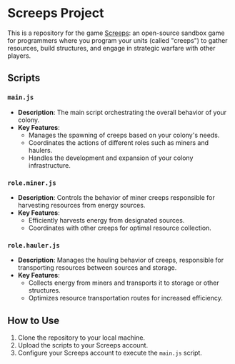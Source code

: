 # Screeps Project

This is a repository for the game [Screeps](https://screeps.com/): an open-source sandbox game for programmers where you program your units (called "creeps") to gather resources, build structures, and engage in strategic warfare with other players.

## Scripts

### `main.js`
- **Description**: The main script orchestrating the overall behavior of your colony.
- **Key Features**:
  - Manages the spawning of creeps based on your colony's needs.
  - Coordinates the actions of different roles such as miners and haulers.
  - Handles the development and expansion of your colony infrastructure.

### `role.miner.js`
- **Description**: Controls the behavior of miner creeps responsible for harvesting resources from energy sources.
- **Key Features**:
  - Efficiently harvests energy from designated sources.
  - Coordinates with other creeps for optimal resource collection.

### `role.hauler.js`
- **Description**: Manages the hauling behavior of creeps, responsible for transporting resources between sources and storage.
- **Key Features**:
  - Collects energy from miners and transports it to storage or other structures.
  - Optimizes resource transportation routes for increased efficiency.

## How to Use
1. Clone the repository to your local machine.
2. Upload the scripts to your Screeps account.
3. Configure your Screeps account to execute the `main.js` script.



